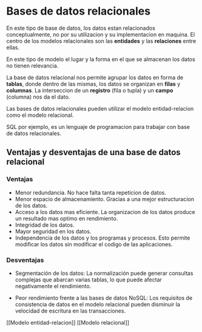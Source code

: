 # Bases de datos relacionales

En este tipo de base de datos, los datos estan relacionados conceptualmente, no por su utilizacion y su implementacion en maquina. El centro de los modelos relacionales son las **entidades** y las **relaciones** entre ellas.

En este tipo de modelo el lugar y la forma en el que se almacenan los datos no tienen relevancia.

La base de datos relacional nos permite agrupar los datos en forma de **tablas**, donde dentro de las mismas, los datos se organizan en **filas** y **columnas**. La interseccion de un **registro** (fila o tupla) y un **campo** (columna) nos da el dato.

Las bases de datos relacionales pueden utilizar el modelo entidad-relacion como el modelo relacional.

SQL por ejemplo, es un lenguaje de programacion para trabajar con base de datos relacionales.

## Ventajas y desventajas de una base de datos relacional

### Ventajas

* Menor redundancia. No hace falta tanta repeticion de datos.
* Menor espacio de almacenamiento. Gracias a una mejor estructuracion de los datos.
* Acceso a los datos mas eficiente. La organizacion de los datos produce un resultado mas optimo en rendimiento.
* Integridad de los datos.
* Mayor seguridad en los datos.
* Independencia de los datos y los programas y procesos. Esto permite modificar los datos sin modificar el codigo de las aplicaciones.

### Desventajas

-   Segmentación de los datos: La normalización puede generar consultas complejas que abarcan varias tablas, lo que puede afectar negativamente el rendimiento.

*   Peor rendimiento frente a las bases de datos NoSQL: Los requisitos de consistencia de datos en el modelo relacional pueden disminuir la velocidad de escritura en las transacciones.


[[Modelo entidad-relacion]]
[[Modelo relacional]]